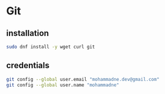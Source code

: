 # Git

## installation

``` bash
sudo dnf install -y wget curl git
```

## credentials

```bash
git config --global user.email "mohammadne.dev@gmail.com"
git config --global user.name "mohammadne"
```
